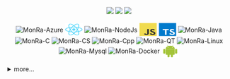 <!--Hello
<h2><img src="https://emojis.slackmojis.com/emojis/images/1531849430/4246/blob-sunglasses.gif?1531849430" width="30"/> Hi 👋 , I'm MonRá! <img src="https://media.giphy.com/media/12oufCB0MyZ1Go/giphy.gif" width="50"></h2>
-->

<div>
  </p>
  <div align="center">
   <a href="https://www.facebook.com/ramon.chaib" target="_blank"><img src="https://img.shields.io/badge/-Facebook-%230077B5?style=for-the-badge&logo=facebook&logoColor=white" target="_blank"></a> 
  <a href="https://www.instagram.com/monrapps/" target="_blank"><img src="https://img.shields.io/badge/-Instagram-%23E4405F?style=for-the-badge&logo=instagram&logoColor=white" target="_blank"></a>
  <a href="https://www.linkedin.com/in/ramon-chaib-27007635/" target="_blank"><img src="https://img.shields.io/badge/-LinkedIn-%230077B5?style=for-the-badge&logo=linkedin&logoColor=white" target="_blank"></a>   
</div>
  
 <div style="display: inline_block" align="center"><br>
  <img align="center" alt="MonRa-Azure" height="30" width="40" src="https://cdn.jsdelivr.net/gh/devicons/devicon/icons/azure/azure-original.svg">
  <img align="center" alt="MonRa-React" height="30" width="40" src="https://raw.githubusercontent.com/devicons/devicon/master/icons/react/react-original.svg">
  <img align="center" alt="MonRa-NodeJs" height="30" width="40" src="https://cdn.jsdelivr.net/gh/devicons/devicon/icons/nodejs/nodejs-original.svg">
  <img align="center" alt="MonRa-Js" height="30" width="40" src="https://raw.githubusercontent.com/devicons/devicon/master/icons/javascript/javascript-original.svg">     <img align="center" alt="MonRa-Ts" height="30" width="40" src="https://raw.githubusercontent.com/devicons/devicon/master/icons/typescript/typescript-original.svg">
  <img align="center" alt="MonRa-Java" height="30" width="40" src="https://cdn.jsdelivr.net/gh/devicons/devicon/icons/java/java-original.svg">
  <img align="center" alt="MonRa-C" height="30" width="40" src="https://cdn.jsdelivr.net/gh/devicons/devicon/icons/c/c-original.svg">
  <img align="center" alt="MonRa-CS" height="30" width="40" src="https://cdn.jsdelivr.net/gh/devicons/devicon/icons/csharp/csharp-original.svg">
  <img align="center" alt="MonRa-Cpp" height="30" width="40" src="https://cdn.jsdelivr.net/gh/devicons/devicon/icons/cplusplus/cplusplus-original.svg">
  <img align="center" alt="MonRa-QT" height="30" width="40" src="https://cdn.jsdelivr.net/gh/devicons/devicon/icons/qt/qt-original.svg">
  <img align="center" alt="MonRa-Linux" height="30" width="40" src="https://cdn.jsdelivr.net/gh/devicons/devicon/icons/linux/linux-original.svg">
  <img align="center" alt="MonRa-Mysql" height="30" width="40" src="https://cdn.jsdelivr.net/gh/devicons/devicon/icons/mysql/mysql-original.svg">
  <img align="center" alt="MonRa-Docker" height="30" width="40" src="https://cdn.jsdelivr.net/gh/devicons/devicon/icons/docker/docker-original.svg">  
  <img align="center" alt="MonRa-Android" height="30" width="40" src="https://github.com/devicons/devicon/blob/master/icons/android/android-original.svg">
  
</div>
</a>

</br>
<!--
[![github activity graph](https://activity-graph.herokuapp.com/graph?username=monrapps&theme=chartreuse-dark)](https://github.com/monrapps/)
-->
<div>
<details>
      <summary>more...</summary>
      
<!--
### <img src="https://media.giphy.com/media/VgCDAzcKvsR6OM0uWg/giphy.gif" width="50"> A little more about me...  

```javascript
const monra = {
    pronouns: "He" | "Him",
    code: ["any"],
    askMeAbout: ["any"],
    technologies: {
        backEnd: {
            js: ["any"],
        },
        mobileApp: {
            native: ["Android Development"]
        },
        devOps: ["AWS", "Docker🐳", "Route53", "Nginx"],
        databases: ["mongo", "MySql", "sqlite"],
        misc: ["Firebase", "Socket.IO", "selenium", "open-cv", "php", "SuiteApp"]
    },
    architecture: ["Serverless Architecture", "Progressive web applications", "Single page applications"],
    currentFocus: "Building Robots to ease opertations",
    funFact: "There are two ways to write error-free programs; only the third one works"
};
```
-->

---
<!--START_SECTION:waka-->
![Code Time](http://img.shields.io/badge/Code%20Time-686%20hrs%2013%20mins-blue)

![Profile Views](http://img.shields.io/badge/Profile%20Views-0-blue)

![Lines of code](https://img.shields.io/badge/From%20Hello%20World%20I%27ve%20Written-3.0%20million%20lines%20of%20code-blue)

**🐱 My GitHub Data** 

> 📦 39.7 kB Used in GitHub's Storage 
 > 
> 🏆 1,857 Contributions in the Year 2024
 > 
> 🚫 Not Opted to Hire
 > 
> 📜 24 Public Repositories 
 > 
> 🔑 18 Private Repositories 
 > 
**I'm an Early 🐤** 

```text
🌞 Morning                8101 commits        █████████░░░░░░░░░░░░░░░░   35.18 % 
🌆 Daytime                10738 commits       ████████████░░░░░░░░░░░░░   46.63 % 
🌃 Evening                3463 commits        ████░░░░░░░░░░░░░░░░░░░░░   15.04 % 
🌙 Night                  725 commits         █░░░░░░░░░░░░░░░░░░░░░░░░   03.15 % 
```
📅 **I'm Most Productive on Thursday** 

```text
Monday                   4297 commits        █████░░░░░░░░░░░░░░░░░░░░   18.66 % 
Tuesday                  4271 commits        █████░░░░░░░░░░░░░░░░░░░░   18.55 % 
Wednesday                4472 commits        █████░░░░░░░░░░░░░░░░░░░░   19.42 % 
Thursday                 4913 commits        █████░░░░░░░░░░░░░░░░░░░░   21.34 % 
Friday                   3113 commits        ███░░░░░░░░░░░░░░░░░░░░░░   13.52 % 
Saturday                 1175 commits        █░░░░░░░░░░░░░░░░░░░░░░░░   05.10 % 
Sunday                   786 commits         █░░░░░░░░░░░░░░░░░░░░░░░░   03.41 % 
```


📊 **This Week I Spent My Time On** 

```text
🕑︎ Time Zone: America/Sao_Paulo

💬 Programming Languages: 
TypeScript               2 hrs 57 mins       █████████░░░░░░░░░░░░░░░░   35.74 % 
Markdown                 2 hrs 27 mins       ███████░░░░░░░░░░░░░░░░░░   29.81 % 
Other                    57 mins             ███░░░░░░░░░░░░░░░░░░░░░░   11.65 % 
SQL                      34 mins             ██░░░░░░░░░░░░░░░░░░░░░░░   06.97 % 
C++                      28 mins             █░░░░░░░░░░░░░░░░░░░░░░░░   05.69 % 

🔥 Editors: 
VS Code                  8 hrs 16 mins       █████████████████████████   100.00 % 

🐱‍💻 Projects: 
Markdown                 3 hrs 10 mins       ██████████░░░░░░░░░░░░░░░   38.46 % 
wlm-backend              2 hrs 57 mins       █████████░░░░░░░░░░░░░░░░   35.74 % 
wlm-infra                1 hr 11 mins        ████░░░░░░░░░░░░░░░░░░░░░   14.32 % 
fw_tal_platformio        35 mins             ██░░░░░░░░░░░░░░░░░░░░░░░   07.23 % 
dbdump                   15 mins             █░░░░░░░░░░░░░░░░░░░░░░░░   03.22 % 

💻 Operating System: 
WSL                      4 hrs 24 mins       █████████████░░░░░░░░░░░░   53.28 % 
Windows                  3 hrs 51 mins       ████████████░░░░░░░░░░░░░   46.72 % 
```

**I Mostly Code in C** 

```text
C                        9 repos             ████░░░░░░░░░░░░░░░░░░░░░   17.65 % 
C++                      8 repos             ████░░░░░░░░░░░░░░░░░░░░░   15.69 % 
HTML                     4 repos             ██░░░░░░░░░░░░░░░░░░░░░░░   07.84 % 
TypeScript               4 repos             ██░░░░░░░░░░░░░░░░░░░░░░░   07.84 % 
Python                   2 repos             █░░░░░░░░░░░░░░░░░░░░░░░░   03.92 % 
```



**Timeline**

![Lines of Code chart](https://raw.githubusercontent.com/monrapps/monrapps/master/assets/bar_graph.png)


 Last Updated on 04/08/2024 01:13:00 UTC
<!--END_SECTION:waka-->
